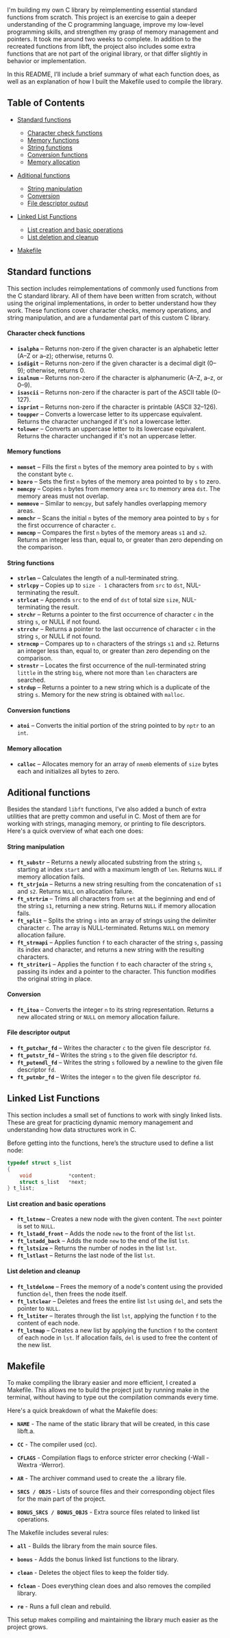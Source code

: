 I'm building my own C library by reimplementing essential standard functions from scratch. This project is an exercise to gain a deeper understanding of the C programming language, improve my low-level programming skills, and strengthen my grasp of memory management and pointers. It took me around two weeks to complete. In addition to the recreated functions from libft, the project also includes some extra functions that are not part of the original library, or that differ slightly in behavior or implementation.

In this README, I’ll include a brief summary of what each function does, as well as an explanation of how I built the Makefile used to compile the library.


## Table of Contents

- [Standard functions](#standard-functions)  
  - [Character check functions](#character-check-functions)  
  - [Memory functions](#memory-functions)  
  - [String functions](#string-functions)  
  - [Conversion functions](#conversion-functions)  
  - [Memory allocation](#memory-allocation)  

- [Aditional functions](#aditional-functions)  
  - [String manipulation](#string-manipulation)  
  - [Conversion](#conversion)  
  - [File descriptor output](#file-descriptor-output)  

- [Linked List Functions](#linked-list-functions)  
  - [List creation and basic operations](#list-creation-and-basic-operations)  
  - [List deletion and cleanup](#list-deletion-and-cleanup)  

- [Makefile](#makefile)


## Standard functions

This section includes reimplementations of commonly used functions from the C standard library. All of them have been written from scratch, without using the original implementations, in order to better understand how they work. These functions cover character checks, memory operations, and string manipulation, and are a fundamental part of this custom C library.

#### Character check functions
- **`isalpha`** – Returns non-zero if the given character is an alphabetic letter (A–Z or a–z); otherwise, returns 0.
- **`isdigit`** – Returns non-zero if the given character is a decimal digit (0–9); otherwise, returns 0.
- **`isalnum`** – Returns non-zero if the character is alphanumeric (A–Z, a–z, or 0–9).
- **`isascii`** – Returns non-zero if the character is part of the ASCII table (0–127).
- **`isprint`** – Returns non-zero if the character is printable (ASCII 32–126).
- **`toupper`** – Converts a lowercase letter to its uppercase equivalent. Returns the character unchanged if it's not a lowercase letter.
- **`tolower`** – Converts an uppercase letter to its lowercase equivalent. Returns the character unchanged if it's not an uppercase letter.

#### Memory functions
- **`memset`** – Fills the first `n` bytes of the memory area pointed to by `s` with the constant byte `c`.
- **`bzero`** – Sets the first `n` bytes of the memory area pointed to by `s` to zero.
- **`memcpy`** – Copies `n` bytes from memory area `src` to memory area `dst`. The memory areas must not overlap.
- **`memmove`** – Similar to `memcpy`, but safely handles overlapping memory areas.
- **`memchr`** – Scans the initial `n` bytes of the memory area pointed to by `s` for the first occurrence of character `c`.
- **`memcmp`** – Compares the first `n` bytes of the memory areas `s1` and `s2`. Returns an integer less than, equal to, or greater than zero depending on the comparison.

#### String functions
- **`strlen`** – Calculates the length of a null-terminated string.
- **`strlcpy`** – Copies up to `size - 1` characters from `src` to `dst`, NUL-terminating the result.
- **`strlcat`** – Appends `src` to the end of `dst` of total size `size`, NUL-terminating the result.
- **`strchr`** – Returns a pointer to the first occurrence of character `c` in the string `s`, or NULL if not found.
- **`strrchr`** – Returns a pointer to the last occurrence of character `c` in the string `s`, or NULL if not found.
- **`strncmp`** – Compares up to `n` characters of the strings `s1` and `s2`. Returns an integer less than, equal to, or greater than zero depending on the comparison.
- **`strnstr`** – Locates the first occurrence of the null-terminated string `little` in the string `big`, where not more than `len` characters are searched.
- **`strdup`** – Returns a pointer to a new string which is a duplicate of the string `s`. Memory for the new string is obtained with `malloc`.

#### Conversion functions
- **`atoi`** – Converts the initial portion of the string pointed to by `nptr` to an `int`.

#### Memory allocation
- **`calloc`** – Allocates memory for an array of `nmemb` elements of `size` bytes each and initializes all bytes to zero.



## Aditional functions

Besides the standard `libft` functions, I’ve also added a bunch of extra utilities that are pretty common and useful in C. Most of them are for working with strings, managing memory, or printing to file descriptors. Here's a quick overview of what each one does:

#### String manipulation
- **`ft_substr`** – Returns a newly allocated substring from the string `s`, starting at index `start` and with a maximum length of `len`. Returns `NULL` if memory allocation fails.
- **`ft_strjoin`** – Returns a new string resulting from the concatenation of `s1` and `s2`. Returns `NULL` on allocation failure.
- **`ft_strtrim`** – Trims all characters from `set` at the beginning and end of the string `s1`, returning a new string. Returns `NULL` if memory allocation fails.
- **`ft_split`** – Splits the string `s` into an array of strings using the delimiter character `c`. The array is NULL-terminated. Returns `NULL` on memory allocation failure.
- **`ft_strmapi`** – Applies function `f` to each character of the string `s`, passing its index and character, and returns a new string with the resulting characters.
- **`ft_striteri`** – Applies the function `f` to each character of the string `s`, passing its index and a pointer to the character. This function modifies the original string in place.

#### Conversion
- **`ft_itoa`** – Converts the integer `n` to its string representation. Returns a new allocated string or `NULL` on memory allocation failure.

#### File descriptor output
- **`ft_putchar_fd`** – Writes the character `c` to the given file descriptor `fd`.
- **`ft_putstr_fd`** – Writes the string `s` to the given file descriptor `fd`.
- **`ft_putendl_fd`** – Writes the string `s` followed by a newline to the given file descriptor `fd`.
- **`ft_putnbr_fd`** – Writes the integer `n` to the given file descriptor `fd`.

## Linked List Functions

This section includes a small set of functions to work with singly linked lists. These are great for practicing dynamic memory management and understanding how data structures work in C.

Before getting into the functions, here’s the structure used to define a list node:

```c
typedef struct s_list
{
    void            *content;
    struct s_list   *next;
} t_list;
```
#### List creation and basic operations
- **`ft_lstnew`** – Creates a new node with the given content. The `next` pointer is set to `NULL`.
- **`ft_lstadd_front`** – Adds the node `new` to the front of the list `lst`.
- **`ft_lstadd_back`** – Adds the node `new` to the end of the list `lst`.
- **`ft_lstsize`** – Returns the number of nodes in the list `lst`.
- **`ft_lstlast`** – Returns the last node of the list `lst`.

#### List deletion and cleanup
- **`ft_lstdelone`** – Frees the memory of a node's content using the provided function `del`, then frees the node itself.
- **`ft_lstclear`** – Deletes and frees the entire list `lst` using `del`, and sets the pointer to `NULL`.
- **`ft_lstiter`** – Iterates through the list `lst`, applying the function `f` to the content of each node.
- **`ft_lstmap`** – Creates a new list by applying the function `f` to the content of each node in `lst`. If allocation fails, `del` is used to free the content of the new list.

## Makefile

To make compiling the library easier and more efficient, I created a Makefile. This allows me to build the project just by running make in the terminal, without having to type out the compilation commands every time.

Here's a quick breakdown of what the Makefile does:

- **`NAME`** - The name of the static library that will be created, in this case libft.a.

- **`CC`** - The compiler used (cc).

- **`CFLAGS`** - Compilation flags to enforce stricter error checking (-Wall -Wextra -Werror).

- **`AR`** - The archiver command used to create the .a library file.

- **`SRCS / OBJS`** - Lists of source files and their corresponding object files for the main part of the project.

- **`BONUS_SRCS / BONUS_OBJS`** - Extra source files related to linked list operations.

The Makefile includes several rules:

- **`all`** - Builds the library from the main source files.

- **`bonus`** - Adds the bonus linked list functions to the library.

- **`clean`** - Deletes the object files to keep the folder tidy.

- **`fclean`** - Does everything clean does and also removes the compiled library.

- **`re`** - Runs a full clean and rebuild.

This setup makes compiling and maintaining the library much easier as the project grows.
